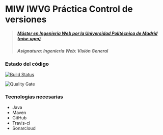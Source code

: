 # MIW IWVG Práctica Control de versiones

> ##### [Máster en Ingeniería Web por la Universidad Politécnica de Madrid (miw-upm)](http://miw.etsisi.upm.es)
> ##### Asignatura: *Ingeniería Web: Visión General*

### Estado del código

[![Build Status](https://travis-ci.org/dpb-upm/daniel.perez.SVC.miw.upm.es.svg?branch=develop)](https://travis-ci.org/dpb-upm/daniel.perez.SVC.miw.upm.es)

![Quality Gate](https://sonarcloud.io/api/project_badges/measure?project=es.upm.miw%3Adaniel.perez.SVC.miw.upm.es&metric=alert_status)

### Tecnologías necesarias
* Java
* Maven
* GitHub
* Travis-ci
* Sonarcloud